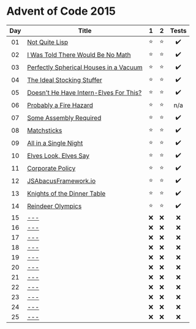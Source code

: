 # Advent of Code 2015

| Day | Title                                                                         | 1      | 2      | Tests              |
| :-: | ----------------------------------------------------------------------------- | :----: | :----: | :----------------: |
| 01  | [Not Quite Lisp](https://adventofcode.com/2015/day/1)                         | :star: | :star: | :heavy_check_mark: |
| 02  | [I Was Told There Would Be No Math](https://adventofcode.com/2015/day/2)      | :star: | :star: | :heavy_check_mark: |
| 03  | [Perfectly Spherical Houses in a Vacuum](https://adventofcode.com/2015/day/3) | :star: | :star: | :heavy_check_mark: |
| 04  | [The Ideal Stocking Stuffer](https://adventofcode.com/2015/day/4)             | :star: | :star: | :heavy_check_mark: |
| 05  | [Doesn't He Have Intern-Elves For This?](https://adventofcode.com/2015/day/5) | :star: | :star: | :heavy_check_mark: |
| 06  | [Probably a Fire Hazard](https://adventofcode.com/2015/day/6)                 | :star: | :star: | n/a                |
| 07  | [Some Assembly Required](https://adventofcode.com/2015/day/7)                 | :star: | :star: | :heavy_check_mark: |
| 08  | [Matchsticks](https://adventofcode.com/2015/day/8)                            | :star: | :star: | :heavy_check_mark: |
| 09  | [All in a Single Night](https://adventofcode.com/2015/day/9)                  | :star: | :star: | :heavy_check_mark: |
| 10  | [Elves Look, Elves Say](https://adventofcode.com/2015/day/10)                 | :star: | :star: | :heavy_check_mark: |
| 11  | [Corporate Policy](https://adventofcode.com/2015/day/11)                      | :star: | :star: | :heavy_check_mark: |
| 12  | [JSAbacusFramework.io](https://adventofcode.com/2015/day/12)                  | :star: | :star: | :heavy_check_mark: |
| 13  | [Knights of the Dinner Table](https://adventofcode.com/2015/day/13)           | :star: | :star: | :heavy_check_mark: |
| 14  | [Reindeer Olympics](https://adventofcode.com/2015/day/14)                     | :star: | :star: | :heavy_check_mark: |
| 15  | [---](https://adventofcode.com/2015/day/15)                                   | :x:    | :x:    | :x:                |
| 16  | [---](https://adventofcode.com/2015/day/16)                                   | :x:    | :x:    | :x:                |
| 17  | [---](https://adventofcode.com/2015/day/17)                                   | :x:    | :x:    | :x:                |
| 18  | [---](https://adventofcode.com/2015/day/18)                                   | :x:    | :x:    | :x:                |
| 19  | [---](https://adventofcode.com/2015/day/19)                                   | :x:    | :x:    | :x:                |
| 20  | [---](https://adventofcode.com/2015/day/20)                                   | :x:    | :x:    | :x:                |
| 21  | [---](https://adventofcode.com/2015/day/21)                                   | :x:    | :x:    | :x:                |
| 22  | [---](https://adventofcode.com/2015/day/22)                                   | :x:    | :x:    | :x:                |
| 23  | [---](https://adventofcode.com/2015/day/23)                                   | :x:    | :x:    | :x:                |
| 24  | [---](https://adventofcode.com/2015/day/24)                                   | :x:    | :x:    | :x:                |
| 25  | [---](https://adventofcode.com/2015/day/25)                                   | :x:    | :x:    | :x:                |
